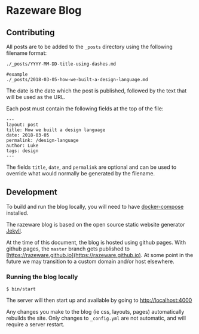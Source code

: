 # Razeware Blog

## Contributing

All posts are to be added to the `_posts` directory using the following filename format:

```
./_posts/YYYY-MM-DD-title-using-dashes.md

#example
./_posts/2018-03-05-how-we-built-a-design-language.md
```

The date is the date which the post is published, followed by the text that will be used as the URL.

Each post must contain the following fields at the top of the file:

```
---
layout: post
title: How we built a design language
date: 2018-03-05
permalink: /design-language
author: Luke
tags: design
---
```

The fields `title`, `date`, and `permalink` are optional and can be used to override what would normally be generated by the filename.

## Development

To build and run the blog locally, you will need to have [docker-compose](https://docs.docker.com/compose/install/) installed.

The razeware blog is based on the open source static website generator [Jekyll](https://jekyllrb.com).

At the time of this document, the blog is hosted using github pages. With github pages, the `master` branch gets published to [https://razeware.github.io](https://razeware.github.io). At some point in the future we may transition to a custom domain and/or host elsewhere.

### Running the blog locally

```
$ bin/start
```

The server will then start up and available by going to [http://localhost:4000](http://localhost:4000)

Any changes you make to the blog (ie css, layouts, pages) automatically rebuilds the site. Only changes to `_config.yml` are not automatic, and will require a server restart.